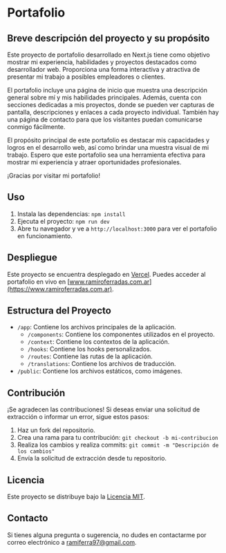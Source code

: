 # Portafolio

## Breve descripción del proyecto y su propósito

Este proyecto de portafolio desarrollado en Next.js tiene como objetivo mostrar mi experiencia, habilidades y proyectos destacados como desarrollador web. Proporciona una forma interactiva y atractiva de presentar mi trabajo a posibles empleadores o clientes.

El portafolio incluye una página de inicio que muestra una descripción general sobre mí y mis habilidades principales. Además, cuenta con secciones dedicadas a mis proyectos, donde se pueden ver capturas de pantalla, descripciones y enlaces a cada proyecto individual. También hay una página de contacto para que los visitantes puedan comunicarse conmigo fácilmente.

El propósito principal de este portafolio es destacar mis capacidades y logros en el desarrollo web, así como brindar una muestra visual de mi trabajo. Espero que este portafolio sea una herramienta efectiva para mostrar mi experiencia y atraer oportunidades profesionales.

¡Gracias por visitar mi portafolio!

## Uso

1. Instala las dependencias: `npm install`
2. Ejecuta el proyecto: `npm run dev`
3. Abre tu navegador y ve a `http://localhost:3000` para ver el portafolio en funcionamiento.

## Despliegue

Este proyecto se encuentra desplegado en [Vercel](https://vercel.com). Puedes acceder al portafolio en vivo en [www.ramiroferradas.com.ar](https://www.ramiroferradas.com.ar).

## Estructura del Proyecto

- `/app`: Contiene los archivos principales de la aplicación.
  - `/components`: Contiene los componentes utilizados en el proyecto.
  - `/context`: Contiene los contextos de la aplicación.
  - `/hooks`: Contiene los hooks personalizados.
  - `/routes`: Contiene las rutas de la aplicación.
  - `/translations`: Contiene los archivos de traducción.
- `/public`: Contiene los archivos estáticos, como imágenes.

## Contribución

¡Se agradecen las contribuciones! Si deseas enviar una solicitud de extracción o informar un error, sigue estos pasos:

1. Haz un fork del repositorio.
2. Crea una rama para tu contribución: `git checkout -b mi-contribucion`
3. Realiza los cambios y realiza commits: `git commit -m "Descripción de los cambios"`
4. Envía la solicitud de extracción desde tu repositorio.

## Licencia

Este proyecto se distribuye bajo la [Licencia MIT](LICENSE).

## Contacto

Si tienes alguna pregunta o sugerencia, no dudes en contactarme por correo electrónico a [ramiferra97@gmail.com](mailto:ramiferra97@gmail.com).
